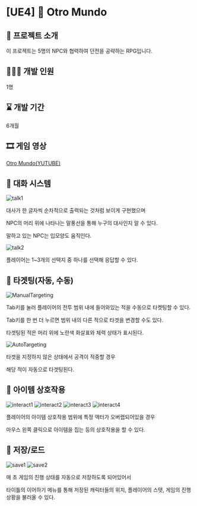 # **[UE4] 🔮 Otro Mundo**


## 📜 프로젝트 소개
이 프로젝트는 5명의 NPC와 협력하여 던전을 공략하는 RPG입니다.

## 🙋🏻‍♀️ 개발 인원
1명

## ⌛ 개발 기간
6개월

## 🎞️ 게임 영상
[Otro Mundo(YUTUBE)](https://youtu.be/MVgG-HYuBYA)


## 📍 대화 시스템

![talk1](https://github.com/user-attachments/assets/da89bbde-5eca-4ac2-8d9d-eadaf044c114)


대사가 한 글자씩 순차적으로 출력되는 것처럼 보이게 구현했으며


NPC의 머리 위에 나타나는 말풍선을 통해 누구의 대사인지 알 수 있다.


말하고 있는 NPC는 입모양도 움직인다.


![talk2](https://github.com/user-attachments/assets/339f3da5-ea93-4dd0-86d8-ffdf5f9bf81a)


플레이어는 1~3개의 선택지 중 하나를 선택해 응답할 수 있다.



## 📍 타겟팅(자동, 수동)

![ManualTargeting](https://github.com/user-attachments/assets/d2109248-4db4-493c-8d64-8fff865d93c6)


Tab키를 눌러 플레이어의 전투 범위 내에 들어와있는 적을 수동으로 타켓팅할 수 있다.


Tab키를 한 번 더 누르면 범위 내의 다른 적으로 타겟을 변경할 수도 있다.

타겟팅된 적은 머리 위에 노란색 화살표와 체력 상태가 표시된다.


![AutoTargeting](https://github.com/user-attachments/assets/cf0c4270-50a9-4a7c-a967-28a26619a661)


타겟을 지정하지 않은 상태에서 공격이 적중할 경우


해당 적이 자동으로 타겟팅된다.


## 📍 아이템 상호작용
![interact1](https://github.com/user-attachments/assets/153444c2-1d9c-42c6-8cf3-2522a94ee17c)
![interact2](https://github.com/user-attachments/assets/1614874e-a43c-4e5b-b814-b4c8e08ab145)
![interact3](https://github.com/user-attachments/assets/fbab0131-c1c9-4981-91d9-30cfac7715a3)
![interact4](https://github.com/user-attachments/assets/56fc4118-47f5-40b2-873e-11b608a9d758)


플레이어의 아이템 상호작용 범위에 특정 액터가 오버랩되어있을 경우


마우스 왼쪽 클릭으로 아이템을 집는 등의 상호작용을 할 수 있다.


## 📍 저장/로드

![save1](https://github.com/user-attachments/assets/40562bfd-9f7d-4c1e-85b7-5c30aefc6eb3)
![save2](https://github.com/user-attachments/assets/a5c45047-2615-483c-a74a-f0fda0641d84)


매 초 게임의 진행 상태를 자동으로 저장하도록 되어있어서

타이틀의 이어하기 메뉴를 통해 저장된 캐릭터들의 위치, 플레이어의 스탯, 게임의 진행상황을 불러올 수 있다.

